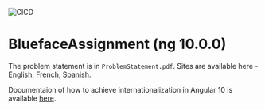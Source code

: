 ![CICD](https://github.com/batbrain9392/blueface-assignment/workflows/CICD/badge.svg)

# BluefaceAssignment (ng 10.0.0)

The problem statement is in `ProblemStatement.pdf`. Sites are available here - [English](https://ng-i18n.web.app/en-US/), [French](https://ng-i18n.web.app/fr/), [Spanish](https://ng-i18n.web.app/es/).

Documentaion of how to achieve internationalization in Angular 10 is available [here](https://dev.to/batbrain9392/internationalization-with-angular-v10-693).
